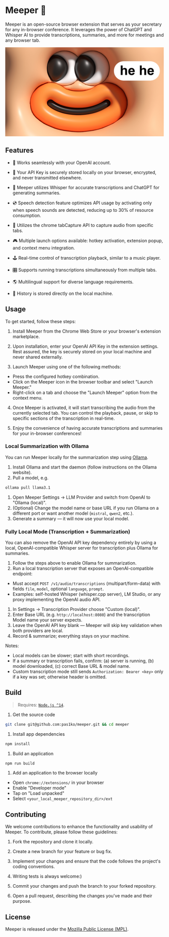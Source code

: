 # Meeper 📝

Meeper is an open-source browser extension that serves as your secretary for any in-browser conference. It leverages the power of ChatGPT and Whisper AI to provide transcriptions, summaries, and more for meetings and any browser tab.

![meeper_hehe](hehe.png)

## Features

- 🫧 Works seamlessly with your OpenAI account.

- 🔐 Your API Key is securely stored locally on your browser, encrypted, and never transmitted elsewhere.

- 🤖 Meeper utilizes Whisper for accurate transcriptions and ChatGPT for generating summaries.

- 💿 Speech detection feature optimizes API usage by activating only when speech sounds are detected, reducing up to 30% of resource consumption.

- 🧩 Utilizes the chrome tabCapture API to capture audio from specific tabs.

- 🎮 Multiple launch options available: hotkey activation, extension popup, and context menu integration.

- 🕹️ Real-time control of transcription playback, similar to a music player.

- 🎛️ Supports running transcriptions simultaneously from multiple tabs.


- 🌎 Multilingual support for diverse language requirements.

- 📠 History is stored directly on the local machine.

## Usage

To get started, follow these steps:

1. Install Meeper from the Chrome Web Store or your browser's extension marketplace.

2. Upon installation, enter your OpenAI API Key in the extension settings. Rest assured, the key is securely stored on your local machine and never shared externally.

3. Launch Meeper using one of the following methods:
  - Press the configured hotkey combination.
  - Click on the Meeper icon in the browser toolbar and select "Launch Meeper."
  - Right-click on a tab and choose the "Launch Meeper" option from the context menu.

4. Once Meeper is activated, it will start transcribing the audio from the currently selected tab. You can control the playback, pause, or skip to specific sections of the transcription in real-time.

5. Enjoy the convenience of having accurate transcriptions and summaries for your in-browser conferences!

### Local Summarization with Ollama

You can run Meeper locally for the summarization step using [Ollama](https://ollama.com/).

1. Install Ollama and start the daemon (follow instructions on the Ollama website).
1. Pull a model, e.g.

  ```bash
  ollama pull llama3.1
  ```

1. Open Meeper Settings → LLM Provider and switch from OpenAI to "Ollama (local)".
1. (Optional) Change the model name or base URL if you run Ollama on a different port or want another model (`mistral`, `qwen2`, etc.).
1. Generate a summary — it will now use your local model.

### Fully Local Mode (Transcription + Summarization)

You can also remove the OpenAI API key dependency entirely by using a local, OpenAI-compatible Whisper server for transcription plus Ollama for summaries.

1. Follow the steps above to enable Ollama for summarization.
1. Run a local transcription server that exposes an OpenAI-compatible endpoint:

  - Must accept `POST /v1/audio/transcriptions` (multipart/form-data) with fields `file`, `model`, optional `language`, `prompt`.
  - Examples: self-hosted Whisper (whisper.cpp server), LM Studio, or any proxy implementing the OpenAI audio API.

1. In Settings → Transcription Provider choose "Custom (local)".
1. Enter Base URL (e.g. `http://localhost:8080`) and the transcription Model name your server expects.
1. Leave the OpenAI API key blank — Meeper will skip key validation when both providers are local.
1. Record & summarize; everything stays on your machine.

Notes:
- Local models can be slower; start with short recordings.
- If a summary or transcription fails, confirm: (a) server is running, (b) model downloaded, (c) correct Base URL & model name.
- Custom transcription mode still sends `Authorization: Bearer <key>` only if a key was set; otherwise header is omitted.

## Build

> Requires: [`Node.js ^14`](https://nodejs.org).

1. Get the source code

```bash
git clone git@github.com:pas1ko/meeper.git && cd meeper
```

1. Install app dependencies

```bash
npm install
```

1. Build an application

```bash
npm run build
```

1. Add an application to the browser locally

  - Open `chrome://extensions/` in your browser
  - Enable "Developer mode"
  - Tap on "Load unpacked"
  - Select `<your_local_meeper_repository_dir>/ext`

## Contributing

We welcome contributions to enhance the functionality and usability of Meeper. To contribute, please follow these guidelines:

1. Fork the repository and clone it locally.

2. Create a new branch for your feature or bug fix.

3. Implement your changes and ensure that the code follows the project's coding conventions.

4. Writing tests is always welcome:)

1. Commit your changes and push the branch to your forked repository.
1. Open a pull request, describing the changes you've made and their purpose.

## License

Meeper is released under the [Mozilla Public License (MPL)](LICENSE).
